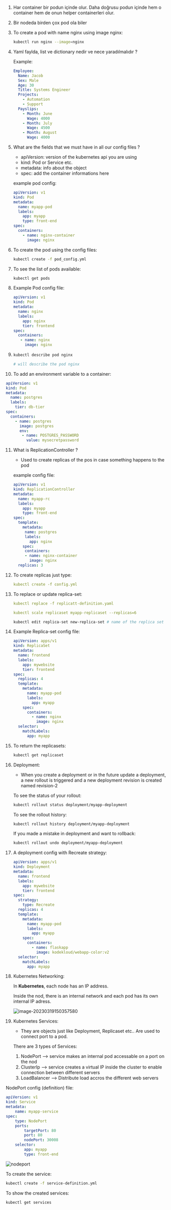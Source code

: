 1. Hər container bir podun içinde olur. Daha doğrusu podun içinde hem o container hem de onun helper containerleri olur.

2. Bir nodeda birden çox pod ola biler

3. To create a pod with name nginx using image nginx:

   ```bash
   kubectl run nginx --image=nginx
   ```

4. Yaml faylda, list ve dictionary nedir ve nece yaradılmalıdır ?

   Example:

   ```yaml
   Employee:
     Name: Jacob
     Sex: Male
     Age: 30
     Title: Systems Engineer
     Projects:
       - Automation
       - Support
     Payslips:
       - Month: June
         Wage: 4000
       - Month: July
         Wage: 4500
       - Month: August
         Wage: 4000 
   ```

   

5. What are the fields that we must have in all our config files ?

   - apiVersion: version of the kubernetes api you are using
   - kind: Pod or Service etc.
   - metadata: info about the object
   - spec: add the container informations here

   example pod config:

   ```yaml
   apiVersion: v1
   kind: Pod
   metadata:
     name: myapp-pod
     labels:
       app: myapp
       type: front-end
   spec:
     containers:
       - name: nginx-container
         image: nginx
   ```

6. To create the pod using the config files:

   ```bash
   kubectl create -f pod_config.yml
   ```

7. To see the list of pods available:

   ```bash
   kubectl get pods
   ```

8. Example Pod config file:

   ```yaml
   apiVersion: v1
   kind: Pod
   metadata:
     name: nginx
     labels:
       app: nginx
       tier: frontend
   spec:
     containers:
      - name: nginx
        image: nginx
   ```

9. ```bash
   kubectl describe pod nginx
   
   # will describe the pod nginx
   ```

10. To add an environment variable to a container:

   ```yaml
   apiVersion: v1
   kind: Pod
   metadata:
     name: postgres
     labels:
       tier: db-tier
   spec:
     containers:
       - name: postgres
         image: postgres
         env:
          - name: POSTGRES_PASSWORD
            value: mysecretpassword
   ```

11. What is ReplicationController ?

    - Used to create replicas of the pos in case something happens to the pod

    example config file:

    ```yaml
    apiVersion: v1
    kind: ReplicationController
    metadata:
      name: myapp-rc
      labels:
      	app: myapp
      	type: front-end
    spec:
      template:
      	metadata:
      	 name: postgres
      	 labels:
           app: nginx
    	spec:
      	 containers:
         - name: nginx-container
           image: nginx
      replicas: 3
    ```

12. To create replicas just type:

    ```yaml
    kubectl create -f config.yml
    ```

13. To replace or update replica-set:

    ```yaml
    kubectl replace -f replicatt-definition.yaml
    ```

    ```yaml
    kubectl scale replicaset myapp-replicaset --replicas=6
    ```

    ```bash
    kubectl edit replica-set new-replica-set # name of the replica set
    ```

    

14. Example Replica-set config file:

    ```yaml
    apiVersion: apps/v1
    kind: ReplicaSet
    metadata:
      name: frontend
      labels:
        app: mywebsite
        tier: frontend
    spec:
      replicas: 4
      template:
        metadata:
          name: myapp-pod
          labels:
            app: myapp
        spec:
          containers:
            - name: nginx
              image: nginx
      selector:
        matchLabels:
          app: myapp
    ```

15. To return the replicasets:

    ```bash
    kubectl get replicaset
    ```

16. Deployment:

    - When you create a deployment or in the future update a deployment, a new rollout is triggered and a new deployment revision is created named revision-2

    To see the status of your rollout:

    ```bash
    kubectl rollout status deployment/myapp-deployment
    ```

    To see the rollout history:

    ```bash
    kubectl rollout history deployment/myapp-deployment
    ```

    If you made a mistake in deployment and want to rollback:

    ```bash
    kubectl rollout undo deployment/myapp-deployment
    ```

    

17. A deployment config with Recreate strategy:

    ```yaml
    apiVersion: apps/v1
    kind: Deployment
    metadata:
      name: frontend
      labels:
        app: mywebsite
        tier: frontend
    spec:
      strategy:
        type: Recreate
      replicas: 4
      template:
        metadata:
          name: myapp-pod
          labels:
            app: myapp
        spec:
          containers:
            - name: flaskapp
              image: kodekloud/webapp-color:v2
      selector:
        matchLabels:
          app: myapp
    ```

18. Kubernetes Networking:

    In **Kubernetes**, each node has an IP address. 

    Inside the nod, there is an internal network and each pod has its own internal IP adress.

    ![image-20230319150357580](image-20230319150357580.png)

19. Kubernetes Services:

    - They are objects just like Deployment, Replicaset etc.. Are used to connect port to a pod.

    There are 3 types of Services:

    1. NodePort --> service makes an internal pod accessable on a port on the nod
    2.  ClusterIp --> service creates a virtual IP inside the cluster to enable connection between different servers
    3. LoadBalancer --> Distribute load accros the different web servers



NodePort config (definition) file:

```yaml
apiVersion: v1
kind: Service
metadata: 
	name: myapp-service
spec:
	type: NodePort
	ports:
		targetPort: 80
		port: 80
		nodePort: 30008
	selector:
		app: myapp
		type: front-end
```



![nodeport](nodeport.png)

To create the service:

```bash
kubectl create -f service-definition.yml
```

To show the created services:

```bash
kubectl get services
```



